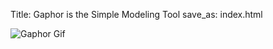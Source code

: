Title: Gaphor is the Simple Modeling Tool
save_as: index.html

![Gaphor Gif](https://raw.githubusercontent.com/gaphor/gaphor/master/docs/images/gaphor-demo.gif)